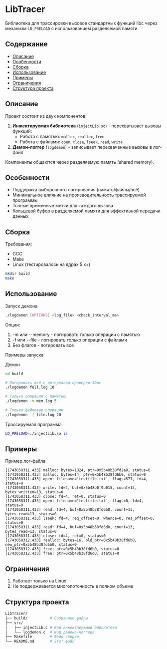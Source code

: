 # LibTracer

Библиотека для трассировки вызовов стандартных функций libc через механизм `LD_PRELOAD` с использованием разделяемой памяти.

## Содержание
- [Описание](#описание)
- [Особенности](#особенности)
- [Сборка](#сборка)
- [Использование](#использование)
- [Примеры](#примеры)
- [Ограничения](#ограничения)
- [Структура проекта](#структура-проекта)

## Описание

Проект состоит из двух компонентов:
1. **Инжектируемая библиотека** (`injectLib.so`) - перехватывает вызовы функций:
   - Работа с памятью: `malloc`, `realloc`, `free`
   - Работа с файлами: `open`, `close`, `lseek`, `read`, `write`
2. **Демон-логгер** (`logdemon`) - записывает перехваченные вызовы в лог-файл

Компоненты общаются через разделяемую память (shared memory).

## Особенности

- Поддержка выборочного логирования (память/файлы/всё)
- Минимальное влияние на производительность трассируемой программы
- Точные временные метки для каждого вызова
- Кольцевой буфер в разделяемой памяти для эффективной передачи данных

## Сборка

Требования:
- GCC
- Make
- Linux (тестировалось на ядрах 5.x+)

```bash
mkdir build
make
```

## Использование

Запуск демона

```bash
./logdemon [OPTIONS] <log_file> <check_interval_ms>
```

Опции:
1. -m или --memory - логировать только операции с памятью
2. -f или --file - логировать только операции с файлами
3. Без флагов - логировать всё

Примеры запуска

Демон

```bash
cd build
```

```bash
# Логировать всё с интервалом проверки 10мс
./logdemon full.log 10

# Только операции с памятью
./logdemon -m mem.log 5

# Только файловые операции
./logdemon -f file.log 20
```
Трассируемая программа

```bash
LD_PRELOAD=./injectLib.so ls
```

## Примеры

Пример лог-файла
```log
[1743058311.433] malloc: bytes=1024, ptr=0x5b48b38fd2a0, status=0
[1743058311.433] malloc: bytes=14, ptr=0x5b48b38fd6b0, status=0
[1743058311.433] open: filename='testfile.txt', flags=577, fd=4, status=0
[1743058311.433] write: fd=4, buf=0x5b48b0f9b015, count=13, bytes_written=13, status=0
[1743058311.433] close: fd=4, ret=0, status=0
[1743058311.433] open: filename='testfile.txt', flags=0, fd=4, status=0
[1743058311.433] read: fd=4, buf=0x5b48b38fd6b0, count=13, bytes_read=13, status=0
[1743058311.433] lseek: fd=4, req_offset=0, whence=0, res_offset=0, status=0
[1743058311.433] read: fd=4, buf=0x5b48b38fd6d0, count=13, bytes_read=13, status=0
[1743058311.433] close: fd=4, ret=0, status=0
[1743058312.433] realloc: bytes=16, old_ptr=0x5b48b38fd6b0, new_ptr=0x5b48b38fd6b0, status=0
[1743058312.433] free: ptr=0x5b48b38fd6b0, status=0
[1743058312.433] free: ptr=0x5b48b38fd6d0, status=0
```

## Ограничения

1) Работает только на Linux
2) Не поддерживается многопоточность в полном объеме

## Структура проекта

```bash
LibTracer/
├── build/          # Собранные файлы
├── src/
│   ├── injectLib.c # Код инжектируемой библиотеки
│   └── logdemon.c  # Код демона-логгера
├── Makefile        # Файл сборки
└── README.md       # Этот файл
```